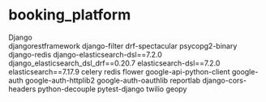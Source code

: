 # booking_platform

Django </br>
djangorestframework
django-filter
drf-spectacular
psycopg2-binary
django-redis
django-elasticsearch-dsl==7.2.0
django_elasticsearch_dsl_drf==0.20.7
elasticsearch-dsl==7.2.0
elasticsearch==7.17.9
celery
redis
flower
google-api-python-client
google-auth
google-auth-httplib2
google-auth-oauthlib
reportlab
django-cors-headers
python-decouple
pytest-django
twilio
geopy
